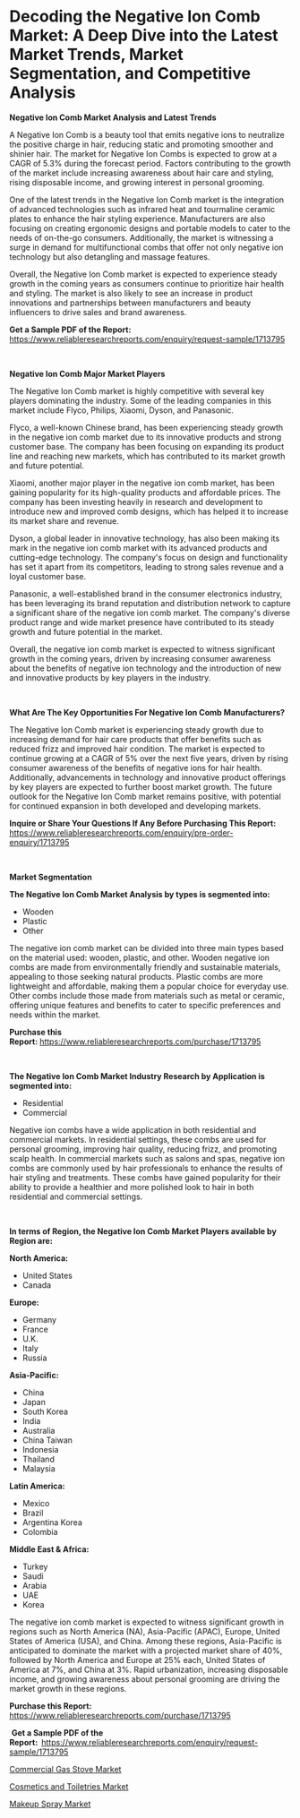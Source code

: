 <p><h1>Decoding the Negative Ion Comb Market: A Deep Dive into the Latest Market Trends, Market Segmentation, and Competitive Analysis</h1></p><p><strong>Negative Ion Comb Market Analysis and Latest Trends</strong></p>
<p><p>A Negative Ion Comb is a beauty tool that emits negative ions to neutralize the positive charge in hair, reducing static and promoting smoother and shinier hair. The market for Negative Ion Combs is expected to grow at a CAGR of 5.3% during the forecast period. Factors contributing to the growth of the market include increasing awareness about hair care and styling, rising disposable income, and growing interest in personal grooming.</p><p>One of the latest trends in the Negative Ion Comb market is the integration of advanced technologies such as infrared heat and tourmaline ceramic plates to enhance the hair styling experience. Manufacturers are also focusing on creating ergonomic designs and portable models to cater to the needs of on-the-go consumers. Additionally, the market is witnessing a surge in demand for multifunctional combs that offer not only negative ion technology but also detangling and massage features.</p><p>Overall, the Negative Ion Comb market is expected to experience steady growth in the coming years as consumers continue to prioritize hair health and styling. The market is also likely to see an increase in product innovations and partnerships between manufacturers and beauty influencers to drive sales and brand awareness.</p></p>
<p><strong>Get a Sample PDF of the Report:&nbsp;</strong> <a href="https://www.reliableresearchreports.com/enquiry/request-sample/1713795">https://www.reliableresearchreports.com/enquiry/request-sample/1713795</a></p>
<p>&nbsp;</p>
<p><strong>Negative Ion Comb Major Market Players</strong></p>
<p><p>The Negative Ion Comb market is highly competitive with several key players dominating the industry. Some of the leading companies in this market include Flyco, Philips, Xiaomi, Dyson, and Panasonic. </p><p>Flyco, a well-known Chinese brand, has been experiencing steady growth in the negative ion comb market due to its innovative products and strong customer base. The company has been focusing on expanding its product line and reaching new markets, which has contributed to its market growth and future potential.</p><p>Xiaomi, another major player in the negative ion comb market, has been gaining popularity for its high-quality products and affordable prices. The company has been investing heavily in research and development to introduce new and improved comb designs, which has helped it to increase its market share and revenue.</p><p>Dyson, a global leader in innovative technology, has also been making its mark in the negative ion comb market with its advanced products and cutting-edge technology. The company's focus on design and functionality has set it apart from its competitors, leading to strong sales revenue and a loyal customer base.</p><p>Panasonic, a well-established brand in the consumer electronics industry, has been leveraging its brand reputation and distribution network to capture a significant share of the negative ion comb market. The company's diverse product range and wide market presence have contributed to its steady growth and future potential in the market.</p><p>Overall, the negative ion comb market is expected to witness significant growth in the coming years, driven by increasing consumer awareness about the benefits of negative ion technology and the introduction of new and innovative products by key players in the industry.</p></p>
<p>&nbsp;</p>
<p><strong>What Are The Key Opportunities For Negative Ion Comb Manufacturers?</strong></p>
<p><p>The Negative Ion Comb market is experiencing steady growth due to increasing demand for hair care products that offer benefits such as reduced frizz and improved hair condition. The market is expected to continue growing at a CAGR of 5% over the next five years, driven by rising consumer awareness of the benefits of negative ions for hair health. Additionally, advancements in technology and innovative product offerings by key players are expected to further boost market growth. The future outlook for the Negative Ion Comb market remains positive, with potential for continued expansion in both developed and developing markets.</p></p>
<p><strong>Inquire or Share Your Questions If Any Before Purchasing This Report:</strong> <a href="https://www.reliableresearchreports.com/enquiry/pre-order-enquiry/1713795">https://www.reliableresearchreports.com/enquiry/pre-order-enquiry/1713795</a></p>
<p>&nbsp;</p>
<p><strong>Market Segmentation</strong></p>
<p><strong>The Negative Ion Comb Market Analysis by types is segmented into:</strong></p>
<p><ul><li>Wooden</li><li>Plastic</li><li>Other</li></ul></p>
<p><p>The negative ion comb market can be divided into three main types based on the material used: wooden, plastic, and other. Wooden negative ion combs are made from environmentally friendly and sustainable materials, appealing to those seeking natural products. Plastic combs are more lightweight and affordable, making them a popular choice for everyday use. Other combs include those made from materials such as metal or ceramic, offering unique features and benefits to cater to specific preferences and needs within the market.</p></p>
<p><strong>Purchase this Report:&nbsp;</strong><a href="https://www.reliableresearchreports.com/purchase/1713795">https://www.reliableresearchreports.com/purchase/1713795</a></p>
<p>&nbsp;</p>
<p><strong>The Negative Ion Comb Market Industry Research by Application is segmented into:</strong></p>
<p><ul><li>Residential</li><li>Commercial</li></ul></p>
<p><p>Negative ion combs have a wide application in both residential and commercial markets. In residential settings, these combs are used for personal grooming, improving hair quality, reducing frizz, and promoting scalp health. In commercial markets such as salons and spas, negative ion combs are commonly used by hair professionals to enhance the results of hair styling and treatments. These combs have gained popularity for their ability to provide a healthier and more polished look to hair in both residential and commercial settings.</p></p>
<p>&nbsp;</p>
<p><strong>In terms of Region, the Negative Ion Comb Market Players available by Region are:</strong></p>
<p>
    <p> <strong> North America: </strong>
        <ul>
            <li>United States</li>
            <li>Canada</li>
        </ul>
        </p> 
    <p> <strong> Europe: </strong>
        <ul>
            <li>Germany</li>
            <li>France</li>
            <li>U.K.</li>
            <li>Italy</li>
            <li>Russia</li>
        </ul>
        </p> 
    <p> <strong> Asia-Pacific: </strong>
        <ul>
            <li>China</li>
            <li>Japan</li>
            <li>South Korea</li>
            <li>India</li>
            <li>Australia</li>
            <li>China Taiwan</li>
            <li>Indonesia</li>
            <li>Thailand</li>
            <li>Malaysia</li>
        </ul>
        </p> 
    <p> <strong> Latin America: </strong>
        <ul>
            <li>Mexico</li>
            <li>Brazil</li>
            <li>Argentina Korea</li>
            <li>Colombia</li>
        </ul>
        </p> 
    <p> <strong> Middle East & Africa: </strong>
        <ul>
            <li>Turkey</li>
            <li>Saudi</li>
            <li>Arabia</li>
            <li>UAE</li>
            <li>Korea</li>
        </ul>
    </p>
    </p>
<p><p>The negative ion comb market is expected to witness significant growth in regions such as North America (NA), Asia-Pacific (APAC), Europe, United States of America (USA), and China. Among these regions, Asia-Pacific is anticipated to dominate the market with a projected market share of 40%, followed by North America and Europe at 25% each, United States of America at 7%, and China at 3%. Rapid urbanization, increasing disposable income, and growing awareness about personal grooming are driving the market growth in these regions.</p></p>
<p><strong>Purchase this Report: </strong><a href="https://www.reliableresearchreports.com/purchase/1713795">https://www.reliableresearchreports.com/purchase/1713795</a></p>
<p>&nbsp;<strong>Get a Sample PDF of the Report:&nbsp;&nbsp;</strong><a href="https://www.reliableresearchreports.com/enquiry/request-sample/1713795">https://www.reliableresearchreports.com/enquiry/request-sample/1713795</a></p>
<p><strong></strong></p>
<p><p><a href="https://github.com/timeliteaut/Market-Research-Report-List-1/blob/main/commercial-gas-stove-market.md">Commercial Gas Stove Market</a></p><p><a href="https://github.com/seekum/Market-Research-Report-List-1/blob/main/cosmetics-and-toiletries-market.md">Cosmetics and Toiletries Market</a></p><p><a href="https://github.com/nancykennedykellievqfqt2/Market-Research-Report-List-1/blob/main/makeup-spray-market.md">Makeup Spray Market</a></p></p>